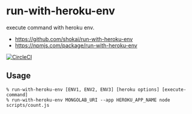 # run-with-heroku-env

execute command with heroku env.

- https://github.com/shokai/run-with-heroku-env
- https://npmjs.com/package/run-with-heroku-env

[![CircleCI](https://circleci.com/gh/shokai/run-with-heroku-env.svg?style=svg)](https://circleci.com/gh/shokai/run-with-heroku-env)

## Usage

    % run-with-heroku-env [ENV1, ENV2, ENV3] [heroku options] [execute-command]
    % run-with-heroku-env MONGOLAB_URI --app HEROKU_APP_NAME node scripts/count.js
